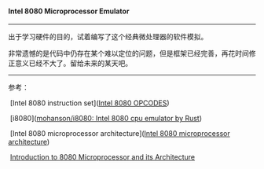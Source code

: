 #### Intel 8080 Microprocessor Emulator

---

出于学习硬件的目的，试着编写了这个经典微处理器的软件模拟。

非常遗憾的是代码中仍存在某个难以定位的问题，但是框架已经完善，再花时间修正意义已经不大了。留给未来的某天吧。

---

参考：

​	[Intel 8080 instruction set]([Intel 8080 OPCODES](https://www.pastraiser.com/cpu/i8080/i8080_opcodes.html))

​	[i8080]([mohanson/i8080: Intel 8080 cpu emulator by Rust](https://github.com/mohanson/i8080/tree/master))

​	[Intel 8080 microprocessor architecture]([Intel 8080 microprocessor architecture](https://www.cpu-world.com/Arch/8080.html))

​	[Introduction to 8080 Microprocessor and its Architecture](https://www.elprocus.com/know-about-architecture-of-the-intel-8080-microprocessor)

​	